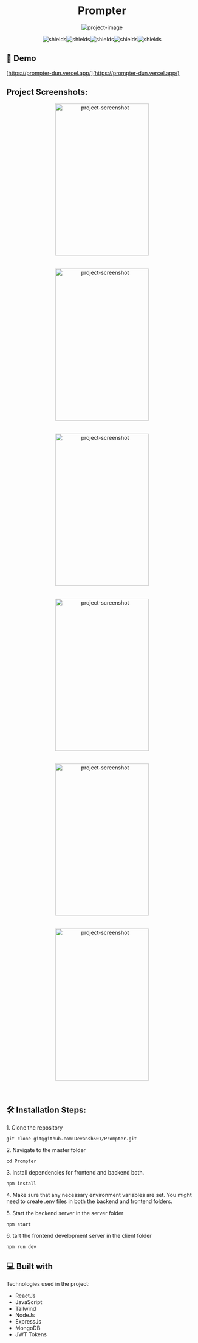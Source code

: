 <h1 align="center" id="title">Prompter</h1>

<p align="center"><img src="https://socialify.git.ci/Devansh501/Prompter/image?description=1&amp;descriptionEditable=MERN%20stack%20project%20which%20helps%20to%20create%2C%20edit%2C%20delete%2C%20search%2C%20and%20like%20A.I.%20prompts%20with%20ease.&amp;name=1&amp;owner=1&amp;pattern=Solid&amp;theme=Dark" alt="project-image"></p>

<p align="center"><img src="https://img.shields.io/badge/ReactJs-087EA4" alt="shields"><img src="https://img.shields.io/badge/JavaScript-F7DE1F" alt="shields"><img src="https://img.shields.io/badge/ExpressJs-000" alt="shields"><img src="https://img.shields.io/badge/NodeJs-87CF30" alt="shields"><img src="https://img.shields.io/badge/MongoDb-419533" alt="shields"></p>

<h2>🚀 Demo</h2>

[https://prompter-dun.vercel.app/](https://prompter-dun.vercel.app/)

<h2>Project Screenshots:</h2>
<div align="center">
<div><img src="https://github.com/Devansh501/Prompter/assets/81950589/46172409-a692-4a61-bb8e-40517e102f4a" alt="project-screenshot" width="70%" height="400/"></div>
<br/><br/>
<div>
<img src="https://github.com/Devansh501/Prompter/assets/81950589/1a14f5c1-ad2a-45b4-8891-b37b60548356" alt="project-screenshot" width="70%" height="400/">
</div><br/><br/>
<div>
<img src="https://github.com/Devansh501/Prompter/assets/81950589/27d11fc0-a6db-43ba-8ddb-df33f6f5c7d1" alt="project-screenshot" width="70%" height="400/">
</div><br/><br/>

<div>
<img src="https://github.com/Devansh501/Prompter/assets/81950589/b846c027-3a07-4d5d-aaf5-8c44ba651714" alt="project-screenshot" width="70%" height="400/">
</div><br/><br/>

<div>
<img src="https://github.com/Devansh501/Prompter/assets/81950589/e67ca27b-3cbe-4dec-904d-578b61bfacd7" alt="project-screenshot" width="70%" height="400/">
</div><br/><br/>

<div>
<img src="https://github.com/Devansh501/Prompter/assets/81950589/c107b685-9a53-4ec5-a062-770216e4095b" alt="project-screenshot" width="70%" height="400/">
</div><br/><br/>


</div>

<h2>🛠️ Installation Steps:</h2>

<p>1. Clone the repository</p>

```
git clone git@github.com:Devansh501/Prompter.git
```

<p>2. Navigate to the master folder</p>

```
cd Prompter
```

<p>3. Install dependencies for frontend and backend both.</p>

```
npm install
```

<p>4. Make sure that any necessary environment variables are set. You might need to create .env files in both the backend and frontend folders.</p>

<p>5. Start the backend server in the server folder</p>

```
npm start
```

<p>6. tart the frontend development server in the client folder</p>

```
npm run dev
```

<h2>💻 Built with</h2>

Technologies used in the project:

*   ReactJs
*   JavaScript
*   Tailwind
*   NodeJs
*   ExpressJs
*   MongoDB
*   JWT Tokens
  
